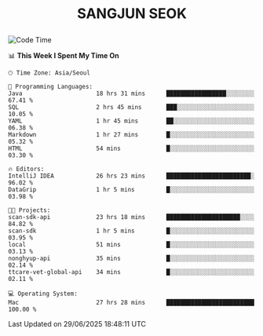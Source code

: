 <h1>
 <p align="center">
   SANGJUN SEOK
 </p>
</h1>

<!--START_SECTION:waka-->
![Code Time](http://img.shields.io/badge/Code%20Time-4%2C448%20hrs%2050%20mins-blue)

📊 **This Week I Spent My Time On** 

```text
🕑︎ Time Zone: Asia/Seoul

💬 Programming Languages: 
Java                     18 hrs 31 mins      █████████████████░░░░░░░░   67.41 % 
SQL                      2 hrs 45 mins       ███░░░░░░░░░░░░░░░░░░░░░░   10.05 % 
YAML                     1 hr 45 mins        ██░░░░░░░░░░░░░░░░░░░░░░░   06.38 % 
Markdown                 1 hr 27 mins        █░░░░░░░░░░░░░░░░░░░░░░░░   05.32 % 
HTML                     54 mins             █░░░░░░░░░░░░░░░░░░░░░░░░   03.30 % 

🔥 Editors: 
IntelliJ IDEA            26 hrs 23 mins      ████████████████████████░   96.02 % 
DataGrip                 1 hr 5 mins         █░░░░░░░░░░░░░░░░░░░░░░░░   03.98 % 

🐱‍💻 Projects: 
scan-sdk-api             23 hrs 18 mins      █████████████████████░░░░   84.82 % 
scan-sdk                 1 hr 5 mins         █░░░░░░░░░░░░░░░░░░░░░░░░   03.95 % 
local                    51 mins             █░░░░░░░░░░░░░░░░░░░░░░░░   03.13 % 
nonghyup-api             35 mins             █░░░░░░░░░░░░░░░░░░░░░░░░   02.14 % 
ttcare-vet-global-api    34 mins             █░░░░░░░░░░░░░░░░░░░░░░░░   02.11 % 

💻 Operating System: 
Mac                      27 hrs 28 mins      █████████████████████████   100.00 % 
```


 Last Updated on 29/06/2025 18:48:11 UTC
<!--END_SECTION:waka-->
